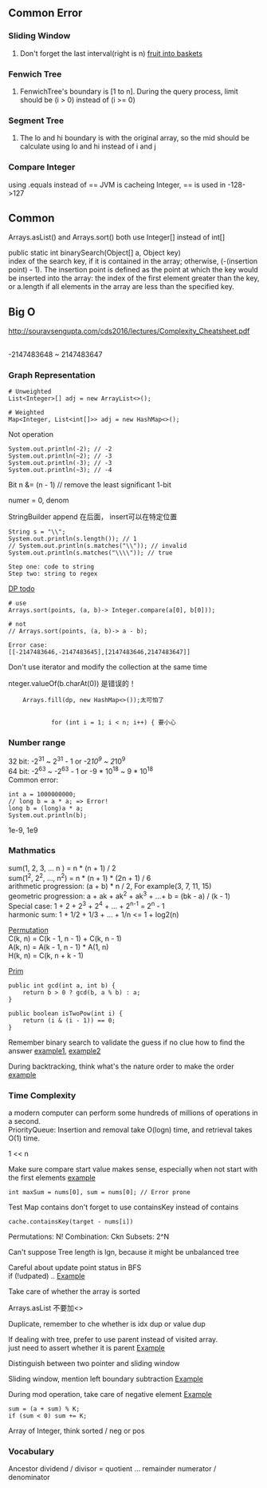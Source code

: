 ## Common Error

### Sliding Window
1. Don't forget the last interval(right is n) [fruit into baskets](https://leetcode.com/problems/fruit-into-baskets/)

### Fenwich Tree
1. FenwichTree's boundary is [1 to n]. During the query process, limit should be (i > 0) instead of (i >= 0)

### Segment Tree
1. The lo and hi boundary is with the original array, so the mid should be calculate using lo and hi instead of i and j

### Compare Integer
using .equals instead of ==
JVM is cacheing Integer, == is used in -128->127

## Common
Arrays.asList() and Arrays.sort() both use Integer[] instead of int[]

public static int binarySearch(Object[] a, Object key)  
index of the search key, if it is contained in the array; otherwise, (-(insertion point) - 1). 
The insertion point is defined as the point at which the key would be inserted into the array: the index of the first element greater than the key, or a.length if all elements in the array are less than the specified key. 

## Big O
http://souravsengupta.com/cds2016/lectures/Complexity_Cheatsheet.pdf


##

-2147483648 ~ 2147483647

### Graph Representation
```
# Unweighted
List<Integer>[] adj = new ArrayList<>();

# Weighted
Map<Integer, List<int[]>> adj = new HashMap<>();
```

Not operation
```
System.out.println(-2); // -2
System.out.println(~2); // -3
System.out.println(-3); // -3
System.out.println(~3); // -4
```

Bit 
n &= (n - 1) // remove the least significant 1-bit

numer = 0, denom


StringBuilder append 在后面， insert可以在特定位置


```
String s = "\\";
System.out.println(s.length()); // 1
// System.out.println(s.matches("\\")); // invalid
System.out.println(s.matches("\\\\")); // true

Step one: code to string
Step two: string to regex
```

[DP todo](https://leetcode.com/discuss/general-discussion/1050391/must-do-dynamic-programming-problems-category-wise)


```
# use 
Arrays.sort(points, (a, b)-> Integer.compare(a[0], b[0]));

# not 
// Arrays.sort(points, (a, b)-> a - b);

Error case:
[[-2147483646,-2147483645],[2147483646,2147483647]]
```

Don't use iterator and modify the collection at the same time



nteger.valueOf(b.charAt(0)) 是错误的！

        Arrays.fill(dp, new HashMap<>());太可怕了
        
        
                for (int i = 1; i < n; i++) { 要小心
                
                
### Number range
32 bit: -2<sup>31</sup> ~ 2<sup>31</sup> - 1 or -2*10<sup>9</sup> ~ 2*10<sup>9</sup>\
64 bit: -2<sup>63</sup> ~ -2<sup>63</sup> - 1 or -9 * 10<sup>18</sup> ~ 9 * 10<sup>18</sup>  
Common error: 
```
int a = 1000000000;
// long b = a * a; => Error!
long b = (long)a * a;
System.out.println(b);

```
1e-9, 1e9

### Mathmatics
sum(1, 2, 3, ... n ) = n * (n + 1) / 2\
sum(1<sup>2</sup>, 2<sup>2</sup>, ..., n<sup>2</sup>) = n * (n + 1) * (2n + 1) / 6\
arithmetic progression: (a + b) * n / 2, For example(3, 7, 11, 15)\
geometric progression: a + ak + ak<sup>2</sup> + ak<sup>3</sup> + ...+ b = (bk - a) / (k - 1)\
Special case: 1 + 2 + 2<sup>3</sup> + 2<sup>4</sup> + ... + 2<sup>n-1</sup> = 2<sup>n</sup> - 1\
harmonic sum: 1 + 1/2 + 1/3 + ... + 1/n <= 1 + log2(n)

[Permutation](https://github.com/YangLiu0523/Algorithm/blob/master/src/matieral/math/PermutationFormula.java)\
C(k, n) = C(k - 1, n - 1)  + C(k, n - 1)\
A(k, n) = A(k - 1, n - 1) * A(1, n)\
H(k, n) = C(k, n + k - 1)

[Prim](https://github.com/YangLiu0523/Algorithm/blob/master/src/matieral/math/prim/Prim.java)

```
public int gcd(int a, int b) {
    return b > 0 ? gcd(b, a % b) : a;
}

public boolean isTwoPow(int i) {
    return (i & (i - 1)) == 0;
}
```

Remember binary search to validate the guess if no clue how to find the answer [example1](https://leetcode.com/problems/minimum-limit-of-balls-in-a-bag/), [example2](https://leetcode.com/problems/split-array-largest-sum/)

During backtracking, think what's the nature order to make the order [example](https://leetcode.com/problems/construct-the-lexicographically-largest-valid-sequence/)

### Time Complexity
a modern computer can perform some hundreds of millions of operations in a second.\
PriorityQueue: Insertion and removal take O(logn) time, and retrieval takes O(1) time.


1 << n

Make sure compare start value makes sense, especially when not start with the first elements
[example](https://leetcode.com/problems/maximum-subarray/)
```
int maxSum = nums[0], sum = nums[0]; // Error prone
```

Test Map contains don't forget to use containsKey instead of contains
```$xslt
cache.containsKey(target - nums[i])
```

Permutations: N!
Combination: Ckn
Subsets: 2^N

Can't suppose Tree length is lgn, because it might be unbalanced tree

Careful about update point status in BFS\
if (!udpated) ..   [Example](https://leetcode.com/problems/map-of-highest-peak/)

Take care of whether the array is sorted

Arrays.asList 不要加<>

Duplicate, remember to che whether is idx dup or value dup

If dealing with tree, prefer to use parent instead of visited array.\
just need to assert whether it is parent [Example](https://leetcode.com/problems/tree-of-coprimes/)

Distinguish between two pointer and sliding window

Sliding window, mention left boundary subtraction [Example](https://leetcode.com/problems/subarray-sum-equals-k/)

During mod operation, take care of negative element [Example](https://leetcode.com/problems/subarray-sums-divisible-by-k/)
```
sum = (a + sum) % K;
if (sum < 0) sum += K;
```

Array of Integer, think sorted / neg or pos

### Vocabulary
Ancestor
dividend / divisor = quotient ... remainder
numerator / denominator




